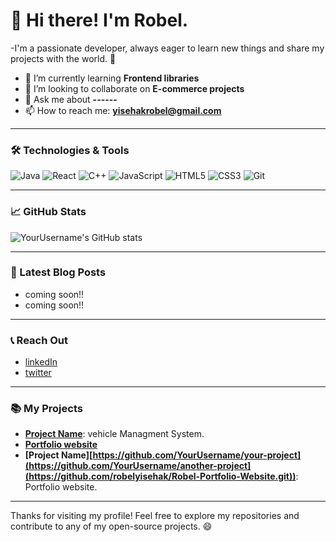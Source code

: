 # 👋 Hi there! I'm Robel.


-I'm a passionate developer, always eager to learn new things and share my projects with the world. 🚀

- 🌱 I’m currently learning **Frontend libraries**
- 👯 I’m looking to collaborate on **E-commerce projects**
- 💬 Ask me about **------**
- 📫 How to reach me: **yisehakrobel@gmail.com**


---

### 🛠️ Technologies & Tools

![Java](https://img.shields.io/badge/Java-%23E34A86.svg?style=for-the-badge&logo=java&logoColor=white)
![React](https://img.shields.io/badge/React-%23000000.svg?style=for-the-badge&logo=react&logoColor=61DAFB)
![C++](https://img.shields.io/badge/C%2B%2B-%2300599C.svg?style=for-the-badge&logo=cplusplus&logoColor=white)
![JavaScript](https://img.shields.io/badge/JavaScript-%23323330.svg?style=for-the-badge&logo=javascript&logoColor=yellow)
![HTML5](https://img.shields.io/badge/HTML5-%23E34F26.svg?style=for-the-badge&logo=html5&logoColor=white)
![CSS3](https://img.shields.io/badge/CSS3-%231572B6.svg?style=for-the-badge&logo=css3&logoColor=white)
![Git](https://img.shields.io/badge/Git-%23F1502F.svg?style=for-the-badge&logo=git&logoColor=white)

---

### 📈 GitHub Stats

![YourUsername's GitHub stats](https://github-readme-stats.vercel.app/api?username=YourUsername&show_icons=true&hide_title=true&count_private=true&theme=dark)

---

### 📅 Latest Blog Posts

- coming soon!!
- coming soon!!
---

### 📞 Reach Out

- [linkedIn](www.linkedin.com/in/robel-yisehak-2597a1321)
- [twitter](https://x.com/RobelYISEHAK15?t=0XI5fD_tsOsOeZAHNRI6ow&s=09)

---

### 📚 My Projects

- **[Project Name](https://github.com/YourUsername/your-project)**: vehicle Managment System.
- **[Portfolio website]([https://github.com/YourUsername/another-project](https://github.com/robelyisehak/Robel-Portfolio-Website.git))**
- **[Project Name][https://github.com/YourUsername/your-project](https://github.com/YourUsername/another-project](https://github.com/robelyisehak/Robel-Portfolio-Website.git))**: Portfolio website.
---

Thanks for visiting my profile! Feel free to explore my repositories and contribute to any of my open-source projects. 😄
